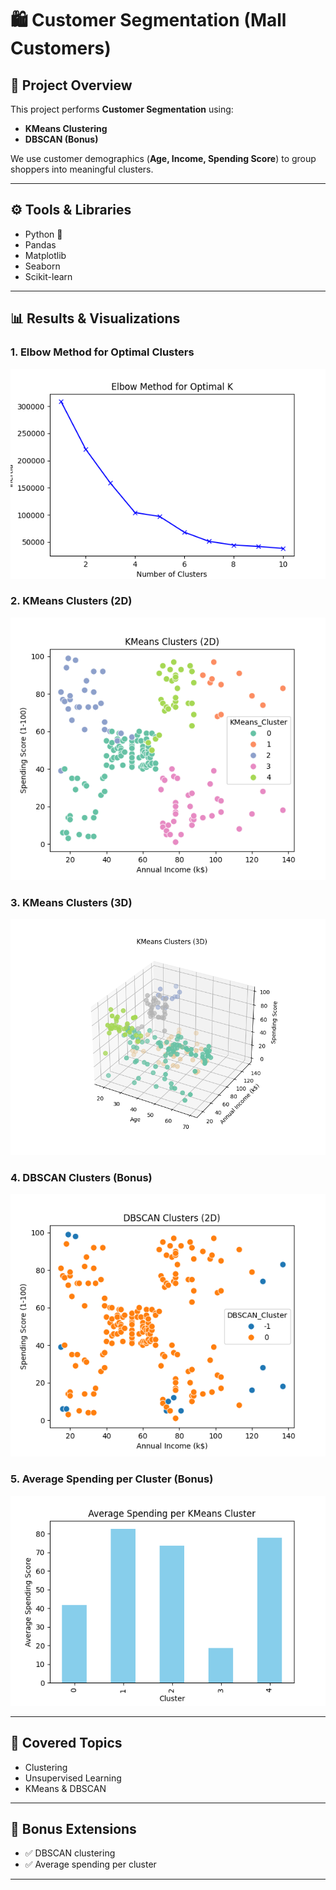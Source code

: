 # 🛍️ Customer Segmentation (Mall Customers)

## 📌 Project Overview

This project performs **Customer Segmentation** using:

* **KMeans Clustering**
* **DBSCAN (Bonus)**

We use customer demographics (**Age, Income, Spending Score**) to group shoppers into meaningful clusters.

---

## ⚙️ Tools & Libraries

* Python 🐍
* Pandas
* Matplotlib
* Seaborn
* Scikit-learn

---

## 📊 Results & Visualizations

### 1. Elbow Method for Optimal Clusters

![Elbow](images/kmeans_elbow.png)

### 2. KMeans Clusters (2D)

![KMeans 2D](images/kmeans_clusters_2d.png)

### 3. KMeans Clusters (3D)

![KMeans 3D](images/kmeans_clusters_3d.png)

### 4. DBSCAN Clusters (Bonus)

![DBSCAN](images/dbscan_clusters.png)

### 5. Average Spending per Cluster (Bonus)

![Average Spending](images/avg_spending.png)

---

## 🎯 Covered Topics

* Clustering
* Unsupervised Learning
* KMeans & DBSCAN

---

## 🚀 Bonus Extensions

* ✅ DBSCAN clustering
* ✅ Average spending per cluster

---
